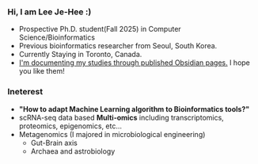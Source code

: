### Hi, I am Lee Je-Hee :)
- Prospective Ph.D. student(Fall 2025) in Computer Science/Bioinformatics
- Previous bioinformatics researcher from Seoul, South Korea.
- Currently Staying in Toronto, Canada.
- [I'm documenting my studies through published Obsidian pages.](https://publish.obsidian.md/jhlee) I hope you like them!

### Ineterest
- **"How to adapt Machine Learning algorithm to Bioinformatics tools?"**
- scRNA-seq data based **Multi-omics** including transcriptomics, proteomics, epigenomics, etc...
- Metagenomics (I majored in microbiological engineering)
  - Gut-Brain axis
  - Archaea and astrobiology
